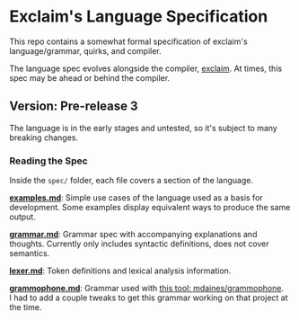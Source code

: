 # Exclaim's Language Specification

This repo contains a somewhat formal specification of exclaim's language/grammar, quirks, and compiler.  
  
The language spec evolves alongside the compiler, [exclaim](https://github.com/Jakob-Strobl/exclaim). At times, this spec may be ahead or behind the compiler.

## Version: Pre-release 3

The language is in the early stages and untested, so it's subject to many breaking changes.  

### Reading the Spec

Inside the ```spec/``` folder, each file covers a section of the language.

**[examples.md](spec/examples.md)**: Simple use cases of the language used as a basis for development. Some examples display equivalent ways to produce the same output.  

**[grammar.md](spec/grammar.md)**: Grammar spec with accompanying explanations and thoughts. Currently only includes syntactic definitions, does not cover semantics.  

**[lexer.md](spec/lexer.md)**: Token definitions and lexical analysis information.  

**[grammophone.md](spec/grammaphone.md)**: Grammar used with [this tool: mdaines/grammophone](https://github.com/mdaines/grammophone).  
I had to add a couple tweaks to get this grammar working on that project at the time. 

